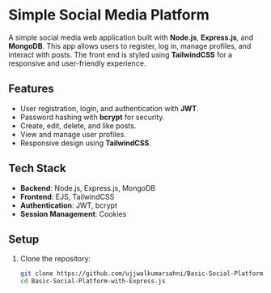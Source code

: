 # Simple Social Media Platform

A simple social media web application built with **Node.js**, **Express.js**, and **MongoDB**. This app allows users to register, log in, manage profiles, and interact with posts. The front end is styled using **TailwindCSS** for a responsive and user-friendly experience.

## Features

- User registration, login, and authentication with **JWT**.
- Password hashing with **bcrypt** for security.
- Create, edit, delete, and like posts.
- View and manage user profiles.
- Responsive design using **TailwindCSS**.

## Tech Stack

- **Backend**: Node.js, Express.js, MongoDB
- **Frontend**: EJS, TailwindCSS
- **Authentication**: JWT, bcrypt
- **Session Management**: Cookies

## Setup

1. Clone the repository:
   ```bash
   git clone https://github.com/ujjwalkumarsahni/Basic-Social-Platform-with-Express.js.git
   cd Basic-Social-Platform-with-Express.js
